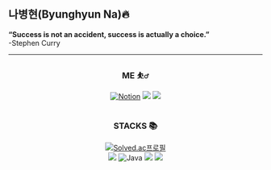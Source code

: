 ## 나병현(Byunghyun Na)🔥
<strong>“Success is not an accident, success is actually a choice.”</strong><br>
-Stephen Curry
<hr>
<div align="center">
<h3>ME ⛹️‍♂️</h3>
</div>

<div align="center">
  
<a href="https://rigorous-bacon-8c4.notion.site/e3adf08f2a0a40ec9d4b61ce5922868e?pvs=4">![Notion](https://img.shields.io/badge/Notion-%23000000.svg?style=for-the-badge&logo=notion&logoColor=white)</a>
<a href="https://velog.io/@bhyun08/posts"><img src="https://img.shields.io/badge/Velog-20C997?style=for-the-badge&logo=Velog&logoColor=white"></a>
<a href="https://www.instagram.com/skrx.k"><img src="https://img.shields.io/badge/instagram-E4405F?style=for-the-badge&logo=instagram&logoColor=white"></a>
</div>

#
<div align="center">
<h3>STACKS 📚</h3>

[![Solved.ac프로필](http://mazassumnida.wtf/api/mini/generate_badge?boj=skrxk)](https://solved.ac/skrxk) <br>
<img src="https://img.shields.io/badge/C-A8B9CC?style=for-the-badge&logo=C&logoColor=white">
![Java](https://img.shields.io/badge/java-%23ED8B00.svg?style=for-the-badge&logo=openjdk&logoColor=white)
<img src="https://img.shields.io/badge/HTML5-E34F26?style=for-the-badge&logo=HTML5&logoColor=white">
<img src="https://img.shields.io/badge/CSS3-1572B6?style=for-the-badge&logo=CSS3&logoColor=white">
</div>

#
<div
